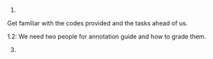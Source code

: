 1.

Get familiar with the codes provided and the tasks ahead of us. 

1.2: 
We need two people for annotation guide and how to grade them. 


   
3. 
